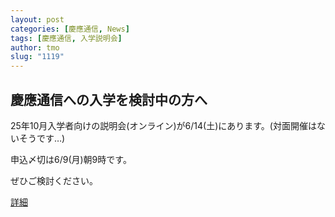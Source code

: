 ```yaml
---
layout: post
categories: [慶應通信, News]
tags: [慶應通信, 入学説明会]
author: tmo
slug: "1119"
---
```

## 慶應通信への入学を検討中の方へ
25年10月入学者向けの説明会(オンライン)が6/14(土)にあります。(対面開催はないそうです…)

申込〆切は6/9(月)朝9時です。

ぜひご検討ください。

[詳細](https://www.tsushin.keio.ac.jp/admissions/guidance.html)